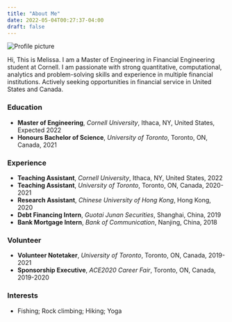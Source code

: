 ```yaml
---
title: "About Me"
date: 2022-05-04T00:27:37-04:00
draft: false
---
```


![Profile picture](/profile_picture.jpg)

Hi, This is Melissa. I am a Master of Engineering in Financial Engineering student at Cornell. I am passionate with strong quantitative, computational, analytics and problem-solving skills and experience in multiple financial institutions. Actively seeking opportunities in financial service in United States and Canada.

<!--more-->

### Education
- **Master of Engineering**, *Cornell University*, Ithaca, NY, United States, Expected 2022
- **Honours Bachelor of Science**, *University of Toronto*, Toronto, ON, Canada, 2021

### Experience
- **Teaching Assistant**, *Cornell University*, Ithaca, NY, United States, 2022
- **Teaching Assistant**, *University of Toronto*, Toronto, ON, Canada, 2020-2021
- **Research Assistant**, *Chinese University of Hong Kong*, Hong Kong, 2020
- **Debt Financing Intern**, *Guotai Junan Securities*, Shanghai, China, 2019
- **Bank Mortgage Intern**, *Bank of Communication*, Nanjing, China, 2018

### Volunteer
- **Volunteer Notetaker**, *University of Toronto*, Toronto, ON, Canada, 2019-2021
- **Sponsorship Executive**, *ACE2020 Career Fair*, Toronto, ON, Canada, 2019-2020

### Interests
- Fishing; Rock climbing; Hiking; Yoga